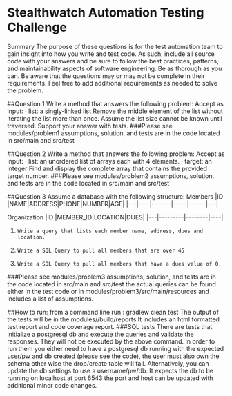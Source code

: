 # Stealthwatch Automation Testing Challenge
Summary
The purpose of these questions is for the test automation team to gain insight into how you write and test code. As such, include all source code with your answers and be sure to follow the best practices, patterns, and maintainability aspects of software engineering.  Be as thorough as you can.
Be aware that the questions may or may not be complete in their requirements. Feel free to add additional requirements as needed to solve the problem.

##Question 1
Write a method that answers the following problem:
Accept as input:
·       list: a singly-linked list
Remove the middle element of the list without iterating the list more than once.  Assume the list size cannot be known until traversed.
Support your answer with tests.
###Please see modules/problem1
assumptions, solution, and tests are in the code located in src/main and src/test

##Question 2
Write a method that answers the following problem:
Accept as input:
·       list: an unordered list of arrays each with 4 elements.
·       target: an integer
Find and display the complete array that contains the provided target number.
###Please see modules/problem2
assumptions, solution, and tests are in the code located in src/main and src/test

##Question 3
Assume a database with the following structure:
Members
|ID |NAME|ADDRESS|PHONE|NUMBER|AGE|
|---|----|-------|-----|------|---|

Organization
|ID |MEMBER_ID|LOCATION|DUES|
|---|---------|--------|----|

1.     Write a query that lists each member name, address, dues and location.
2.     Write a SQL Query to pull all members that are over 45
3.     Write a SQL Query to pull all members that have a dues value of 0.
###Please see modules/problem3
assumptions, solution, and tests are in the code located in src/main and src/test
the actual queries can be found either in the test code or in modules/problem3/src/main/resources and includes
a list of assumptions.

##How to run:
from a command line run : gradlew clean test
The output of the tests will be in the modules/<modulename>/build/reports
It includes an html formatted test report and code coverage report.
###SQL tests
There are tests that initialize a postgresql db and execute the queries and validate the responses.
They will not be executed by the above command. In order to run them you either need to
have a postgresql db running with the expected user/pw and db created (please see the code),
the user must also own the schema other wise the drop/create table will fail. Alternatively,
you can update the db settings to use a username/pw/db. It expects the db to be running on localhost at port 6543
the port and host can be updated with additional minor code changes.
